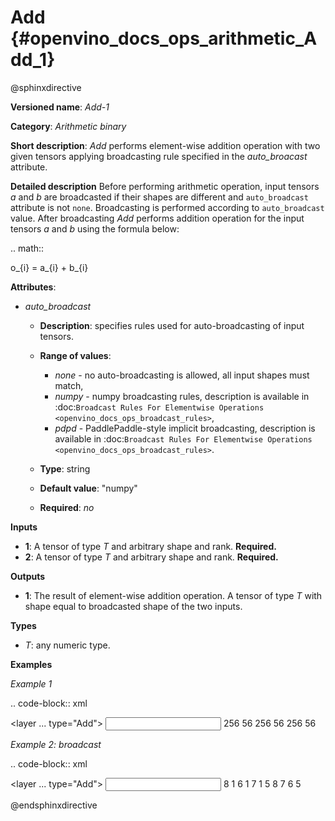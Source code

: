 # Add {#openvino_docs_ops_arithmetic_Add_1}

@sphinxdirective

**Versioned name**: *Add-1*

**Category**: *Arithmetic binary*

**Short description**: *Add* performs element-wise addition operation with two given tensors applying broadcasting rule specified in the *auto_broacast* attribute.

**Detailed description**
Before performing arithmetic operation, input tensors *a* and *b* are broadcasted if their shapes are different and ``auto_broadcast`` attribute is not ``none``. Broadcasting is performed according to ``auto_broadcast`` value.
After broadcasting *Add* performs addition operation for the input tensors *a* and *b* using the formula below:

.. math::
   
   o_{i} = a_{i} + b_{i}

**Attributes**:

  * *auto_broadcast*
  
    * **Description**: specifies rules used for auto-broadcasting of input tensors.
    * **Range of values**:

      * *none* - no auto-broadcasting is allowed, all input shapes must match,
      * *numpy* - numpy broadcasting rules, description is available in :doc:`Broadcast Rules For Elementwise Operations <openvino_docs_ops_broadcast_rules>`,
      * *pdpd* - PaddlePaddle-style implicit broadcasting, description is available in :doc:`Broadcast Rules For Elementwise Operations <openvino_docs_ops_broadcast_rules>`.

    * **Type**: string
    * **Default value**: "numpy"
    * **Required**: *no*

**Inputs**

  * **1**: A tensor of type *T* and arbitrary shape and rank. **Required.**
  * **2**: A tensor of type *T* and arbitrary shape and rank. **Required.**

**Outputs**

  * **1**: The result of element-wise addition operation. A tensor of type *T* with shape equal to broadcasted shape of the two inputs.

**Types**

  * *T*: any numeric type.


**Examples**

*Example 1*

.. code-block:: xml
   
   <layer ... type="Add">
       <data auto_broadcast="none"/>
       <input>
           <port id="0">
               <dim>256</dim>
               <dim>56</dim>
           </port>
           <port id="1">
               <dim>256</dim>
               <dim>56</dim>
           </port>
       </input>
       <output>
           <port id="2">
               <dim>256</dim>
               <dim>56</dim>
           </port>
       </output>
   </layer>

*Example 2: broadcast*

.. code-block:: xml
   
   <layer ... type="Add">
       <data auto_broadcast="numpy"/>
       <input>
           <port id="0">
               <dim>8</dim>
               <dim>1</dim>
               <dim>6</dim>
               <dim>1</dim>
           </port>
           <port id="1">
               <dim>7</dim>
               <dim>1</dim>
               <dim>5</dim>
           </port>
       </input>
       <output>
           <port id="2">
               <dim>8</dim>
               <dim>7</dim>
               <dim>6</dim>
               <dim>5</dim>
           </port>
       </output>
   </layer>

@endsphinxdirective

